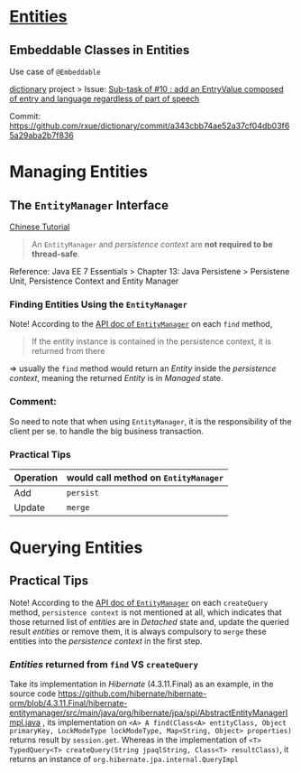 # [Entities](https://docs.oracle.com/javaee/7/tutorial/persistence-intro001.htm)
## Embeddable Classes in Entities
Use case of `@Embeddable`

[dictionary](https://github.com/rxue/dictionary) project > Issue: [Sub-task of #10 : add an EntryValue composed of entry and language regardless of part of speech](https://github.com/rxue/dictionary/issues/13)

Commit: https://github.com/rxue/dictionary/commit/a343cbb74ae52a37cf04db03f65a29aba2b7f836
 

# Managing Entities
## The `EntityManager` Interface
[Chinese Tutorial](https://www.youtube.com/watch?v=xOMIxnxVUDg&list=PLmOn9nNkQxJFgOLf9mrDfndK55-1JNbPt&index=9i)

> An `EntityManager` and *persistence context* are **not required to be thread-safe**.

Reference: Java EE 7 Essentials > Chapter 13: Java Persistene > Persistene Unit, Persistence Context and Entity Manager

### Finding Entities Using the `EntityManager`
Note! According to the [API doc of `EntityManager`](https://docs.oracle.com/javaee/7/api/javax/persistence/EntityManager.html) on each `find` method,

> If the entity instance is contained in the persistence context, it is returned from there

=> usually the `find` method would return an *Entity* inside the *persistence context*, meaning the returned *Entity* is in *Managed* state. 

### Comment:
So need to note that when using `EntityManager`, it is the responsibility of the client per se. to handle the big business transaction. 

### Practical Tips
 Operation| would call method on `EntityManager`
----------|--------------------------------------
 Add      | `persist`
 Update   | `merge`

# Querying Entities
## Practical Tips
Note! According to the [API doc of `EntityManager`](https://docs.oracle.com/javaee/7/api/javax/persistence/EntityManager.html) on each `createQuery` method, `persistence context` is not mentioned at all, which indicates that those returned list of *entities* are in *Detached* state and, update the queried result *entities* or remove them, it is always compulsory to `merge` these entities into the *persistence context* in the first step.

### *Entities* returned from `find` VS `createQuery`

Take its implementation in *Hibernate* (4.3.11.Final) as an example, in the source code https://github.com/hibernate/hibernate-orm/blob/4.3.11.Final/hibernate-entitymanager/src/main/java/org/hibernate/jpa/spi/AbstractEntityManagerImpl.java , its implementation on `<A> A find(Class<A> entityClass, Object primaryKey, LockModeType lockModeType, Map<String, Object> properties)` returns result by `session.get`. Whereas in the implementation of `<T> TypedQuery<T> createQuery(String jpaqlString, Class<T> resultClass)`, it returns an instance of `org.hibernate.jpa.internal.QueryImpl`
